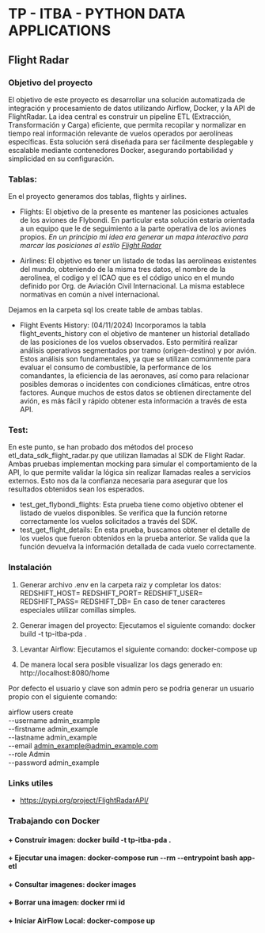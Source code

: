 # TP - ITBA - PYTHON DATA APPLICATIONS

## Flight Radar

### Objetivo del proyecto

El objetivo de este proyecto es desarrollar una solución automatizada de integración y procesamiento de datos utilizando Airflow, Docker, y la API de FlightRadar. 
La idea central es construir un pipeline ETL (Extracción, Transformación y Carga) eficiente, que permita recopilar y normalizar en tiempo real información relevante de vuelos operados por aerolíneas específicas. 
Esta solución será diseñada para ser fácilmente desplegable y escalable mediante contenedores Docker, asegurando portabilidad y simplicidad en su configuración.

### Tablas:
En el proyecto generamos dos tablas, flights y airlines.

- Flights: 
El objetivo de la presente es mantener las posiciones actuales de los aviones de Flybondi. 
En particular esta solución estaria orientada a un equipo que le de seguimiento a la parte operativa de los aviones propios.
*En un principio mi idea era generar un mapa interactivo para marcar las posiciones al estilo [Flight Radar](https://www.flightradar24.com/)*

- Airlines:
El objetivo es tener un listado de todas las aerolineas existentes del mundo, obteniendo de la misma tres datos, el nombre de la aerolinea, el codigo y el ICAO que es el código unico en el mundo definido por Org. de Aviación Civil Internacional. La misma establece normativas en común a nivel internacional. 

Dejamos en la carpeta sql los create table de ambas tablas.

- Flight Events History: (04/11/2024)
Incorporamos la tabla flight_events_history con el objetivo de mantener un historial detallado de las posiciones de los vuelos observados. Esto permitirá realizar análisis operativos segmentados por tramo (origen-destino) y por avión. Estos análisis son fundamentales, ya que se utilizan comúnmente para evaluar el consumo de combustible, la performance de los comandantes, la eficiencia de las aeronaves, así como para relacionar posibles demoras o incidentes con condiciones climáticas, entre otros factores. Aunque muchos de estos datos se obtienen directamente del avión, es más fácil y rápido obtener esta información a través de esta API.

### Test:
En este punto, se han probado dos métodos del proceso etl_data_sdk_flight_radar.py que utilizan llamadas al SDK de Flight Radar. Ambas pruebas implementan mocking para simular el comportamiento de la API, lo que permite validar la lógica sin realizar llamadas reales a servicios externos. Esto nos da la confianza necesaria para asegurar que los resultados obtenidos sean los esperados.

- test_get_flybondi_flights: Esta prueba tiene como objetivo obtener el listado de vuelos disponibles. Se verifica que la función retorne correctamente los vuelos solicitados a través del SDK.
- test_get_flight_details: En esta prueba, buscamos obtener el detalle de los vuelos que fueron obtenidos en la prueba anterior. Se valida que la función devuelva la información detallada de cada vuelo correctamente.


### Instalación

1. Generar archivo .env en la carpeta raiz y completar los datos:
REDSHIFT_HOST=
REDSHIFT_PORT=
REDSHIFT_USER=
REDSHIFT_PASS=
REDSHIFT_DB=
En caso de tener caracteres especiales utilizar comillas simples.

2. Generar imagen del proyecto:
Ejecutamos el siguiente comando: docker build -t tp-itba-pda .

3. Levantar Airflow:
Ejecutamos el siguiente comando: docker-compose up

4. De manera local sera posible visualizar los dags generado en: http://localhost:8080/home

Por defecto el usuario y clave son admin pero se podria generar un usuario propio con el siguiente comando:

airflow users create \
  --username admin_example \
  --firstname admin_example \
  --lastname admin_example \
  --email admin_example@admin_example.com \
  --role Admin \
  --password admin_example

### Links utiles

+ https://pypi.org/project/FlightRadarAPI/

### Trabajando con Docker

#### + Construir imagen: docker build -t tp-itba-pda .
#### + Ejecutar una imagen: docker-compose run --rm --entrypoint bash app-etl
#### + Consultar imagenes: docker images
#### + Borrar una imagen: docker rmi id
#### + Iniciar AirFlow Local: docker-compose up



